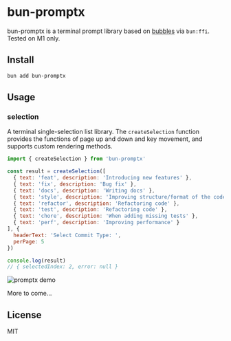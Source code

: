# bun-promptx

bun-promptx is a terminal prompt library based on [bubbles](https://github.com/mritd/bubbles) via `bun:ffi`. Tested on M1 only.

## Install

```bash
bun add bun-promptx
```

## Usage

### selection

A terminal single-selection list library. The `createSelection` function provides the functions of page up and down and key movement, and supports custom rendering methods.

```js
import { createSelection } from 'bun-promptx'

const result = createSelection([
  { text: 'feat', description: 'Introducing new features' },
  { text: 'fix', description: 'Bug fix' },
  { text: 'docs', description: 'Writing docs' },
  { text: 'style', description: 'Improving structure/format of the code' },
  { text: 'refactor', description: 'Refactoring code' },
  { text: 'test', description: 'Refactoring code' },
  { text: 'chore', description: 'When adding missing tests' },
  { text: 'perf', description: 'Improving performance' }
], {
  headerText: 'Select Commit Type: ',
  perPage: 5
})

console.log(result)
// { selectedIndex: 2, error: null }
```

<img src="https://i.imgur.com/DeTHCdG.gif" alt="promptx demo" />

More to come...

## License

MIT
